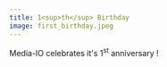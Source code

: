 ```yaml
---
title: 1<sup>th</sup> Birthday
image: first_birthday.jpeg
---
```


Media-IO celebrates it's 1<sup>st</sup> anniversary !
